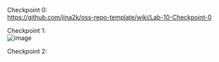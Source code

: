 Checkpoint 0: </br>
https://github.com/jina2k/oss-repo-template/wiki/Lab-10-Checkpoint-0

Checkpoint 1: </br>
![image](https://user-images.githubusercontent.com/66571652/161308348-4fb71c6b-6f03-42a0-8568-19c59258ccf3.png)

Checkpoint 2: </br>

